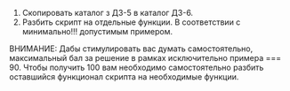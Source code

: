 1. Скопировать каталог з ДЗ-5 в каталог ДЗ-6.
2. Разбить скрипт на отдельные функции. В соответствии с минимально!!! допустимым примером.

ВНИМАНИЕ: Дабы стимулировать вас думать самостоятельно, максимальный бал за решение в рамках исключительно примера === 90. Чтобы получить 100 вам необходимо самостоятельно разбить оставшийся функционал скрипта на необходимые функции.